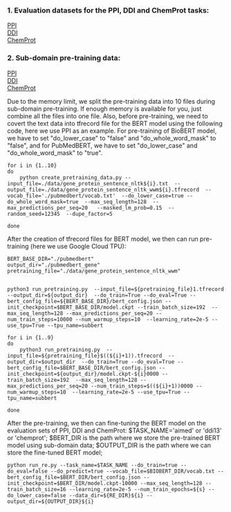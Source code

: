 ### 1. Evaluation datasets for the PPI, DDI and ChemProt tasks: 
[PPI](https://drive.google.com/file/d/1dn2yDKj7-3SsyKQ5Zm_5sTlLxTCfqQpy/view?usp=sharing)\
[DDI](https://drive.google.com/file/d/1EEtN1LMI-W4iqtsXVfc64v5PsoAEmJad/view?usp=sharing)\
[ChemProt](https://drive.google.com/file/d/1XSieVU673Ey52xSV16pZ7a_8fqBJFd6k/view?usp=sharing)

### 2. Sub-domain pre-training data: 
[PPI](https://drive.google.com/file/d/1wto7L-SD7yzLvmKpWD2RcPwevFXr3IZ7/view?usp=sharing)\
[DDI](https://drive.google.com/file/d/1f03yS_hTY5-lGR4N9siDYjalAeZrler8/view?usp=sharing)\
[ChemProt](https://drive.google.com/file/d/1KitpphP5B9wKN01NoiKg65z11vckeoka/view?usp=sharing)

Due to the memory limit, we split the pre-training data into 10 files during sub-domain pre-training. If enough memory is available for you, just combine all the files into one file. Also, before pre-training, we need to covert the text data into tfrecord file for the BERT model using the following code, here we use PPI as an example. For pre-training of BioBERT model, we have to set "do_lower_case" to "false" and "do_whole_word_mask" to "false", and for PubMedBERT,  we have to set "do_lower_case" and "do_whole_word_mask" to "true".

```
for i in {1..10}
do
	python create_pretraining_data.py --input_file=./data/gene_protein_sentence_nltk${i}.txt  --output_file=./data/gene_protein_sentence_nltk_wwm${i}.tfrecord  --vocab_file='./pubmedbert/vocab.txt'  --do_lower_case=true --do_whole_word_mask=true  --max_seq_length=128  --max_predictions_per_seq=20   --masked_lm_prob=0.15  --random_seed=12345  --dupe_factor=5

done

```
After the creation of tfrecord files for BERT model, we then can run pre-training (here we use Google Cloud TPU): 
```
BERT_BASE_DIR="./pubmedbert"
output_dir="./pubmedbert_gene"
pretraining_file="./data/gene_protein_sentence_nltk_wwm"


python3 run_pretraining.py  --input_file=${pretraining_file}1.tfrecord  --output_dir=${output_dir}  --do_train=True --do_eval=True --bert_config_file=${BERT_BASE_DIR}/bert_config.json --init_checkpoint=$BERT_BASE_DIR/model.ckpt --train_batch_size=192  --max_seq_length=128 --max_predictions_per_seq=20 --num_train_steps=10000 --num_warmup_steps=10  --learning_rate=2e-5 --use_tpu=True --tpu_name=subbert

for i in {1..9}
do
	python3 run_pretraining.py  --input_file=${pretraining_file}$((${i}+1)).tfrecord  --output_dir=$output_dir  --do_train=True --do_eval=True --bert_config_file=$BERT_BASE_DIR/bert_config.json --init_checkpoint=${output_dir}/model.ckpt-${i}0000 --train_batch_size=192  --max_seq_length=128 --max_predictions_per_seq=20 --num_train_steps=$((${i}+1))0000 --num_warmup_steps=10  --learning_rate=2e-5 --use_tpu=True --tpu_name=subbert

done
```

After the pre-training, we then can fine-tuning the BERT model on the evaluation sets of PPI, DDI and ChemProt:
$TASK_NAME='aimed' or 'ddi13' or 'chemprot';
$BERT_DIR is the path where we store the pre-trained BERT model using sub-domain data;
$OUTPUT_DIR is the path where we can store the fine-tuned BERT model;
```
python run_re.py --task_name=$TASK_NAME --do_train=true --do_eval=false --do_predict=true --vocab_file=$BIOBERT_DIR/vocab.txt --bert_config_file=$BERT_DIR/bert_config.json --init_checkpoint=$BERT_DIR/model.ckpt-10000 --max_seq_length=128 --train_batch_size=16 --learning_rate=2e-5 --num_train_epochs=${s} --do_lower_case=false --data_dir=${RE_DIR}${i} --output_dir=${OUTPUT_DIR}${i} 

```
